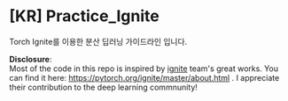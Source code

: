 # [KR] Practice_Ignite

Torch Ignite를 이용한 분산 딥러닝 가이드라인 입니다.


**Disclosure**:   
Most of the code in this repo is inspired by [ignite](https://pytorch.org/ignite/) team's great works. You can find it here: https://pytorch.org/ignite/master/about.html . I appreciate their contribution to the deep learning commnunity!
